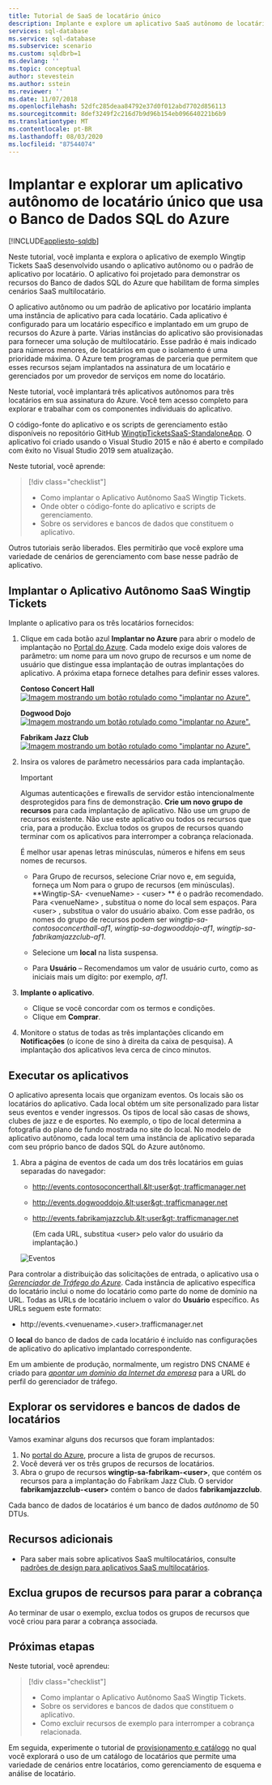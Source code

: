 ```yaml
---
title: Tutorial de SaaS de locatário único
description: Implante e explore um aplicativo SaaS autônomo de locatário único que usa o Banco de Dados SQL do Azure.
services: sql-database
ms.service: sql-database
ms.subservice: scenario
ms.custom: sqldbrb=1
ms.devlang: ''
ms.topic: conceptual
author: stevestein
ms.author: sstein
ms.reviewer: ''
ms.date: 11/07/2018
ms.openlocfilehash: 52dfc285deaa84792e37d0f012abd7702d856113
ms.sourcegitcommit: 8def3249f2c216d7b9d96b154eb096640221b6b9
ms.translationtype: MT
ms.contentlocale: pt-BR
ms.lasthandoff: 08/03/2020
ms.locfileid: "87544074"
---
```

# <a name="deploy-and-explore-a-standalone-single-tenant-application-that-uses-azure-sql-database"></a>Implantar e explorar um aplicativo autônomo de locatário único que usa o Banco de Dados SQL do Azure
[!INCLUDE[appliesto-sqldb](../includes/appliesto-sqldb.md)]

Neste tutorial, você implanta e explora o aplicativo de exemplo Wingtip Tickets SaaS desenvolvido usando o aplicativo autônomo ou o padrão de aplicativo por locatário.  O aplicativo foi projetado para demonstrar os recursos do Banco de dados SQL do Azure que habilitam de forma simples cenários SaaS multilocatário.

O aplicativo autônomo ou um padrão de aplicativo por locatário implanta uma instância de aplicativo para cada locatário.  Cada aplicativo é configurado para um locatário específico e implantado em um grupo de recursos do Azure à parte. Várias instâncias do aplicativo são provisionadas para fornecer uma solução de multilocatário. Esse padrão é mais indicado para números menores, de locatários em que o isolamento é uma prioridade máxima. O Azure tem programas de parceria que permitem que esses recursos sejam implantados na assinatura de um locatário e gerenciados por um provedor de serviços em nome do locatário. 

Neste tutorial, você implantará três aplicativos autônomos para três locatários em sua assinatura do Azure.  Você tem acesso completo para explorar e trabalhar com os componentes individuais do aplicativo.

O código-fonte do aplicativo e os scripts de gerenciamento estão disponíveis no repositório GitHub [WingtipTicketsSaaS-StandaloneApp](https://github.com/Microsoft/WingtipTicketsSaaS-StandaloneApp). O aplicativo foi criado usando o Visual Studio 2015 e não é aberto e compilado com êxito no Visual Studio 2019 sem atualização.


Neste tutorial, você aprende:

> [!div class="checklist"]
> * Como implantar o Aplicativo Autônomo SaaS Wingtip Tickets.
> * Onde obter o código-fonte do aplicativo e scripts de gerenciamento.
> * Sobre os servidores e bancos de dados que constituem o aplicativo.

Outros tutoriais serão liberados. Eles permitirão que você explore uma variedade de cenários de gerenciamento com base nesse padrão de aplicativo.   

## <a name="deploy-the-wingtip-tickets-saas-standalone-application"></a>Implantar o Aplicativo Autônomo SaaS Wingtip Tickets

Implante o aplicativo para os três locatários fornecidos:

1. Clique em cada botão azul **Implantar no Azure** para abrir o modelo de implantação no [Portal do Azure](https://portal.azure.com). Cada modelo exige dois valores de parâmetro: um nome para um novo grupo de recursos e um nome de usuário que distingue essa implantação de outras implantações do aplicativo. A próxima etapa fornece detalhes para definir esses valores.

   **Contoso Concert Hall**   
   [![Imagem mostrando um botão rotulado como "implantar no Azure".](media/saas-standaloneapp-get-started-deploy/deploy.png)](https://aka.ms/deploywingtipsa-contoso)

   **Dogwood Dojo**   
   [![Imagem mostrando um botão rotulado como "implantar no Azure".](media/saas-standaloneapp-get-started-deploy/deploy.png)](https://aka.ms/deploywingtipsa-dogwood)

   **Fabrikam Jazz Club**   
   [![Imagem mostrando um botão rotulado como "implantar no Azure".](media/saas-standaloneapp-get-started-deploy/deploy.png)](https://aka.ms/deploywingtipsa-fabrikam)
 
2. Insira os valores de parâmetro necessários para cada implantação.

    > [!IMPORTANT]
    > Algumas autenticações e firewalls de servidor estão intencionalmente desprotegidos para fins de demonstração. **Crie um novo grupo de recursos** para cada implantação de aplicativo.  Não use um grupo de recursos existente. Não use este aplicativo ou todos os recursos que cria, para a produção. Exclua todos os grupos de recursos quando terminar com os aplicativos para interromper a cobrança relacionada.

    É melhor usar apenas letras minúsculas, números e hifens em seus nomes de recursos.
    * Para Grupo de recursos, selecione Criar novo e, em seguida, forneça um Nom para o grupo de recursos (em minúsculas). **Wingtip-SA- \<venueName\> - \<user\> ** é o padrão recomendado.  Para \<venueName\> , substitua o nome do local sem espaços. Para \<user\> , substitua o valor do usuário abaixo.  Com esse padrão, os nomes do grupo de recursos podem ser *wingtip-sa-contosoconcerthall-af1*, *wingtip-sa-dogwooddojo-af1*, *wingtip-sa-fabrikamjazzclub-af1*.
    * Selecione um **local** na lista suspensa.

    * Para **Usuário** – Recomendamos um valor de usuário curto, como as iniciais mais um dígito: por exemplo, *af1*.


3. **Implante o aplicativo**.

    * Clique se você concordar com os termos e condições.
    * Clique em **Comprar**.

4. Monitore o status de todas as três implantações clicando em **Notificações** (o ícone de sino à direita da caixa de pesquisa). A implantação dos aplicativos leva cerca de cinco minutos.


## <a name="run-the-applications"></a>Executar os aplicativos

O aplicativo apresenta locais que organizam eventos.  Os locais são os locatários do aplicativo. Cada local obtém um site personalizado para listar seus eventos e vender ingressos. Os tipos de local são casas de shows, clubes de jazz e de esportes. No exemplo, o tipo de local determina a fotografia do plano de fundo mostrada no site do local.   No modelo de aplicativo autônomo, cada local tem uma instância de aplicativo separada com seu próprio banco de dados SQL do Azure autônomo.

1. Abra a página de eventos de cada um dos três locatários em guias separadas do navegador:

   - http://events.contosoconcerthall.&lt;user&gt;.trafficmanager.net
   - http://events.dogwooddojo.&lt;user&gt;.trafficmanager.net
   - http://events.fabrikamjazzclub.&lt;user&gt;.trafficmanager.net

     (Em cada URL, substitua &lt;user&gt; pelo valor do usuário da implantação.)

   ![Eventos](./media/saas-standaloneapp-get-started-deploy/fabrikam.png)

Para controlar a distribuição das solicitações de entrada, o aplicativo usa o [*Gerenciador de Tráfego do Azure*](../../traffic-manager/traffic-manager-overview.md). Cada instância de aplicativo específica do locatário inclui o nome do locatário como parte do nome de domínio na URL. Todas as URLs de locatário incluem o valor do **Usuário** específico. As URLs seguem este formato:
- http://events.&lt;venuename&gt;.&lt;user&gt;.trafficmanager.net

O **local** do banco de dados de cada locatário é incluído nas configurações de aplicativo do aplicativo implantado correspondente.

Em um ambiente de produção, normalmente, um registro DNS CNAME é criado para [*apontar um domínio da Internet da empresa*](../../traffic-manager/traffic-manager-point-internet-domain.md) para a URL do perfil do gerenciador de tráfego.


## <a name="explore-the-servers-and-tenant-databases"></a>Explorar os servidores e bancos de dados de locatários

Vamos examinar alguns dos recursos que foram implantados:

1. No [portal do Azure](https://portal.azure.com), procure a lista de grupos de recursos.
2. Você deverá ver os três grupos de recursos de locatários.
3. Abra o grupo de recursos **wingtip-sa-fabrikam-&lt;user&gt;**, que contém os recursos para a implantação do Fabrikam Jazz Club.  O servidor **fabrikamjazzclub-&lt;user&gt;** contém o banco de dados **fabrikamjazzclub**.

Cada banco de dados de locatários é um banco de dados *autônomo* de 50 DTUs.

## <a name="additional-resources"></a>Recursos adicionais

<!--
* Additional [tutorials that build on the Wingtip SaaS application](../../sql-database/saas-dbpertenant-wingtip-app-overview.md#sql-database-wingtip-saas-tutorials)
* To learn about elastic pools, see [*What is an Azure SQL elastic pool*](elastic-pool-overview.md)
* To learn about elastic jobs, see [*Managing scaled-out cloud databases*](../../sql-database/elastic-jobs-overview.md)
-->

- Para saber mais sobre aplicativos SaaS multilocatários, consulte [padrões de design para aplicativos SaaS multilocatários](saas-tenancy-app-design-patterns.md).

 
## <a name="delete-resource-groups-to-stop-billing"></a>Exclua grupos de recursos para parar a cobrança ##

Ao terminar de usar o exemplo, exclua todos os grupos de recursos que você criou para parar a cobrança associada.

## <a name="next-steps"></a>Próximas etapas

Neste tutorial, você aprendeu:

> [!div class="checklist"]
> * Como implantar o Aplicativo Autônomo SaaS Wingtip Tickets.
> * Sobre os servidores e bancos de dados que constituem o aplicativo.
> * Como excluir recursos de exemplo para interromper a cobrança relacionada.

Em seguida, experimente o tutorial de [provisionamento e catálogo](saas-standaloneapp-provision-and-catalog.md) no qual você explorará o uso de um catálogo de locatários que permite uma variedade de cenários entre locatários, como gerenciamento de esquema e análise de locatário.
 

